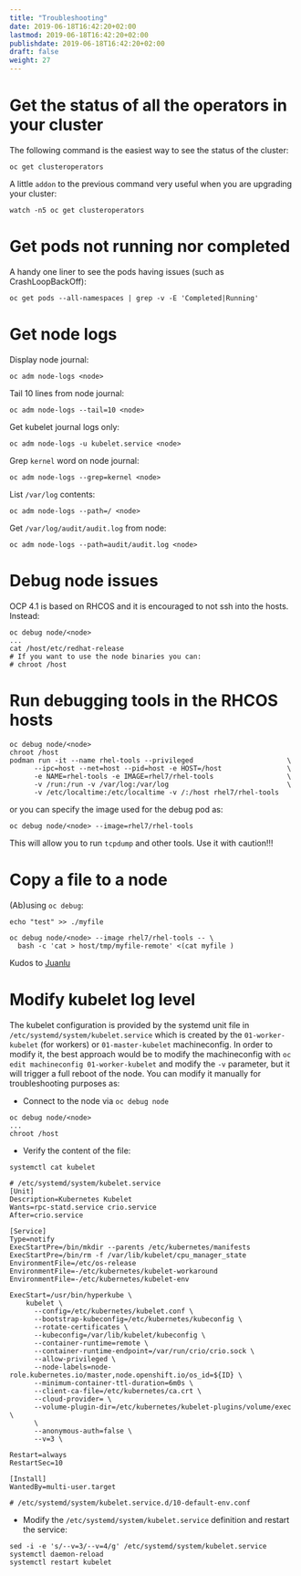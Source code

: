 ```yaml
---
title: "Troubleshooting"
date: 2019-06-18T16:42:20+02:00
lastmod: 2019-06-18T16:42:20+02:00
publishdate: 2019-06-18T16:42:20+02:00
draft: false
weight: 27
---
```


# Get the status of all the operators in your cluster

The following command is the easiest way to see the status of the cluster:

```
oc get clusteroperators
```

A little `addon` to the previous command very useful when you are upgrading your cluster:

```
watch -n5 oc get clusteroperators
```

# Get pods not running nor completed

A handy one liner to see the pods having issues (such as CrashLoopBackOff):

```
oc get pods --all-namespaces | grep -v -E 'Completed|Running'
```

# Get node logs

Display node journal:

```
oc adm node-logs <node>
```

Tail 10 lines from node journal:

```
oc adm node-logs --tail=10 <node>
```

Get kubelet journal logs only:

```
oc adm node-logs -u kubelet.service <node>
```

Grep `kernel` word on node journal:

```
oc adm node-logs --grep=kernel <node>
```

List `/var/log` contents:

```
oc adm node-logs --path=/ <node>
```

Get `/var/log/audit/audit.log` from node:

```
oc adm node-logs --path=audit/audit.log <node>
```

# Debug node issues

OCP 4.1 is based on RHCOS and it is encouraged to not ssh into the hosts.
Instead:

```
oc debug node/<node>
...
cat /host/etc/redhat-release
# If you want to use the node binaries you can:
# chroot /host
```

# Run debugging tools in the RHCOS hosts

```
oc debug node/<node>
chroot /host
podman run -it --name rhel-tools --privileged                       \
      --ipc=host --net=host --pid=host -e HOST=/host                \
      -e NAME=rhel-tools -e IMAGE=rhel7/rhel-tools                  \
      -v /run:/run -v /var/log:/var/log                             \
      -v /etc/localtime:/etc/localtime -v /:/host rhel7/rhel-tools
```

or you can specify the image used for the debug pod as:

```
oc debug node/<node> --image=rhel7/rhel-tools
```

This will allow you to run `tcpdump` and other tools. Use it with caution!!!

# Copy a file to a node

(Ab)using `oc debug`:

```
echo "test" >> ./myfile

oc debug node/<node> --image rhel7/rhel-tools -- \
  bash -c 'cat > host/tmp/myfile-remote' <(cat myfile )
```

Kudos to [Juanlu](https://github.com/juanluisvaladas)

# Modify kubelet log level

The kubelet configuration is provided by the systemd unit file in `/etc/systemd/system/kubelet.service` which is created by the `01-worker-kubelet` (for workers) or `01-master-kubelet` machineconfig. In order to modify it, the best
approach would be to modify the machineconfig with `oc edit machineconfig 01-worker-kubelet` and modify the `-v` parameter, but it will trigger a full reboot of the node. You can modify it manually for troubleshooting purposes as:

* Connect to the node via `oc debug node`

```
oc debug node/<node>
...
chroot /host
```

* Verify the content of the file:

```
systemctl cat kubelet
```

```
# /etc/systemd/system/kubelet.service
[Unit]
Description=Kubernetes Kubelet
Wants=rpc-statd.service crio.service
After=crio.service

[Service]
Type=notify
ExecStartPre=/bin/mkdir --parents /etc/kubernetes/manifests
ExecStartPre=/bin/rm -f /var/lib/kubelet/cpu_manager_state
EnvironmentFile=/etc/os-release
EnvironmentFile=-/etc/kubernetes/kubelet-workaround
EnvironmentFile=-/etc/kubernetes/kubelet-env

ExecStart=/usr/bin/hyperkube \
    kubelet \
      --config=/etc/kubernetes/kubelet.conf \
      --bootstrap-kubeconfig=/etc/kubernetes/kubeconfig \
      --rotate-certificates \
      --kubeconfig=/var/lib/kubelet/kubeconfig \
      --container-runtime=remote \
      --container-runtime-endpoint=/var/run/crio/crio.sock \
      --allow-privileged \
      --node-labels=node-role.kubernetes.io/master,node.openshift.io/os_id=${ID} \
      --minimum-container-ttl-duration=6m0s \
      --client-ca-file=/etc/kubernetes/ca.crt \
      --cloud-provider= \
      --volume-plugin-dir=/etc/kubernetes/kubelet-plugins/volume/exec \
      \
      --anonymous-auth=false \
      --v=3 \

Restart=always
RestartSec=10

[Install]
WantedBy=multi-user.target

# /etc/systemd/system/kubelet.service.d/10-default-env.conf
```

* Modify the `/etc/systemd/system/kubelet.service` definition and restart the service:

```
sed -i -e 's/--v=3/--v=4/g' /etc/systemd/system/kubelet.service
systemctl daemon-reload
systemctl restart kubelet
```
